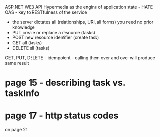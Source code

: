 ASP.NET WEB API
Hypermedia as the engine of application state - HATE OAS - key to RESTfulness of the service

- the server dictates all (relationships, URI, all forms) you need no prior knowledge
- PUT create or replace a resource (tasks)
- POST new resource identifier (create task)
- GET all (tasks)
- DELETE all (tasks)

GET, PUT, DELETE - idempotent - calling them over and over will produce same result
# page 15 - describing task vs. taskInfo
# page 17 - http status codes
on page 21
